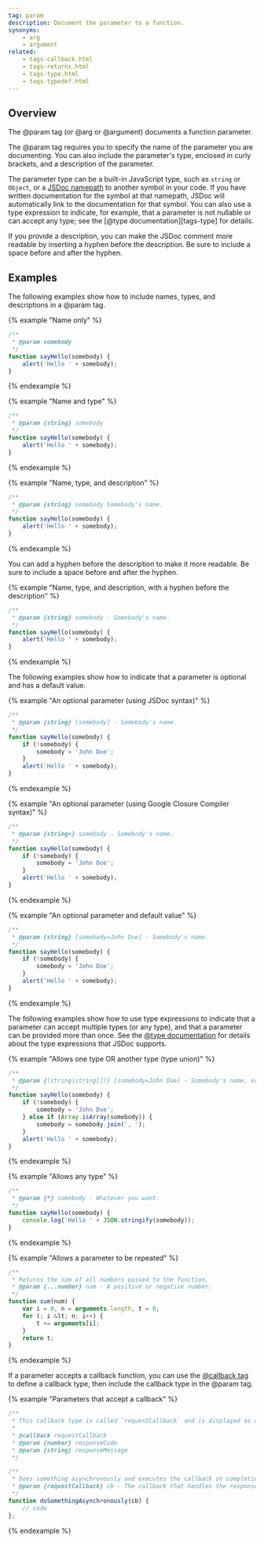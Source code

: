 ```yaml
---
tag: param
description: Document the parameter to a function.
synonyms:
    - arg
    - argument
related:
    - tags-callback.html
    - tags-returns.html
    - tags-type.html
    - tags-typedef.html
---
```


## Overview

The @param tag (or @arg or @argument) documents a function parameter.

The @param tag requires you to specify the name of the parameter you are documenting. You can also
include the parameter's type, enclosed in curly brackets, and a description of the parameter.

The parameter type can be a built-in JavaScript type, such as `string` or `Object`, or a
[JSDoc namepath][namepath] to another symbol in your code. If you have written documentation for the
symbol at that namepath, JSDoc will automatically link to the documentation for that symbol. You can
also use a type expression to indicate, for example, that a parameter is not nullable or can accept
any type; see the [@type documentation][tags-type] for details.

If you provide a description, you can make the JSDoc comment more readable by inserting a hyphen
before the description. Be sure to include a space before and after the hyphen.

[namepath]: about-namepaths.html
[type-tag]: tags-type.html


## Examples

The following examples show how to include names, types, and descriptions in a @param tag.

{% example "Name only" %}

```js
/**
 * @param somebody
 */
function sayHello(somebody) {
    alert('Hello ' + somebody);
}
```
{% endexample %}

{% example "Name and type" %}

```js
/**
 * @param {string} somebody
 */
function sayHello(somebody) {
    alert('Hello ' + somebody);
}
```
{% endexample %}

{% example "Name, type, and description" %}

```js
/**
 * @param {string} somebody Somebody's name.
 */
function sayHello(somebody) {
    alert('Hello ' + somebody);
}
```
{% endexample %}

You can add a hyphen before the description to make it more readable. Be sure to include a space
before and after the hyphen.

{% example "Name, type, and description, with a hyphen before the description" %}

```js
/**
 * @param {string} somebody - Somebody's name.
 */
function sayHello(somebody) {
    alert('Hello ' + somebody);
}
```
{% endexample %}

The following examples show how to indicate that a parameter is optional and has a default value.

{% example "An optional parameter (using JSDoc syntax)" %}

```js
/**
 * @param {string} [somebody] - Somebody's name.
 */
function sayHello(somebody) {
    if (!somebody) {
        somebody = 'John Doe';
    }
    alert('Hello ' + somebody);
}
```
{% endexample %}

{% example "An optional parameter (using Google Closure Compiler syntax)" %}

```js
/**
 * @param {string=} somebody - Somebody's name.
 */
function sayHello(somebody) {
    if (!somebody) {
        somebody = 'John Doe';
    }
    alert('Hello ' + somebody);
}
```
{% endexample %}

{% example "An optional parameter and default value" %}

```js
/**
 * @param {string} [somebody=John Doe] - Somebody's name.
 */
function sayHello(somebody) {
    if (!somebody) {
        somebody = 'John Doe';
    }
    alert('Hello ' + somebody);
}
```
{% endexample %}

The following examples show how to use type expressions to indicate that a parameter can accept
multiple types (or any type), and that a parameter can be provided more than once. See the
[@type documentation][type-tag] for details about the type expressions that JSDoc supports.

{% example "Allows one type OR another type (type union)" %}

```js
/**
 * @param {(string|string[])} [somebody=John Doe] - Somebody's name, or an array of names.
 */
function sayHello(somebody) {
    if (!somebody) {
        somebody = 'John Doe';
    } else if (Array.isArray(somebody)) {
        somebody = somebody.join(', ');
    }
    alert('Hello ' + somebody);
}
```
{% endexample %}

{% example "Allows any type" %}

```js
/**
 * @param {*} somebody - Whatever you want.
 */
function sayHello(somebody) {
    console.log('Hello ' + JSON.stringify(somebody));
}
```
{% endexample %}

{% example "Allows a parameter to be repeated" %}

```js
/**
 * Returns the sum of all numbers passed to the function.
 * @param {...number} num - A positive or negative number.
 */
function sum(num) {
    var i = 0, n = arguments.length, t = 0;
    for (; i &lt; n; i++) {
        t += arguments[i];
    }
    return t;
}
```
{% endexample %}

If a parameter accepts a callback function, you can use the [@callback tag][callback-tag] to define
a callback type, then include the callback type in the @param tag.

{% example "Parameters that accept a callback" %}

```js
/**
 * This callback type is called `requestCallback` and is displayed as a global symbol.
 *
 * @callback requestCallback
 * @param {number} responseCode
 * @param {string} responseMessage
 */

/**
 * Does something asynchronously and executes the callback on completion.
 * @param {requestCallback} cb - The callback that handles the response.
 */
function doSomethingAsynchronously(cb) {
    // code
};
```
{% endexample %}

[callback-tag]: tags-callback.html
[type-tag]: tags-type.html
